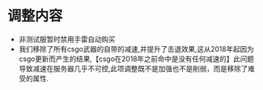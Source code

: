 # 调整内容
+ 非测试服暂时禁用手雷自动购买
+ 我们移除了所有csgo武器的自带的减速,并提升了击退效果,这从2018年起因为csgo更新而产生的结果,【csgo在2018年之前命中是没有任何减速的】此问题导致减速在服务器几乎不可控,此项调整既不是加强也不是削弱，而是移除了难受的属性.
